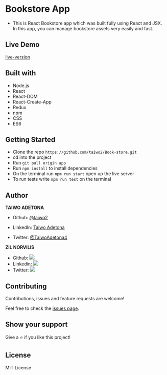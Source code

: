 # Bookstore App


- This is React Bookstore app which was built fully using React and JSX. In this app, you can manage bookstore assets very easily and fast.

## Live Demo

[live-version](https://book-store-taiwo-zil.herokuapp.com/)

## Built with

- Node.js
- React
- React-DOM
- React-Create-App
- Redux
- npm
- CSS
- ES6

## Getting Started

- Clone the repo `https://github.com/taiwo2/Book-store.git`
- cd into the project
- Run `git pull origin app`
- Run `npm install` to install dependencies
- On the terminal run `npm run start` open up the live server
- To run tests write `npm run test` on the terminal

## Author

**TAIWO ADETONA**

- Github: [@taiwo2](https://github.com/taiwo2)

- LinkedIn: [Taiwo Adetona](https://www.linkedin.com/in/taiwo-adetona/)

- Twitter: [@TaiwoAdetona4](https://twitter.com/TaiwoAdetona4/)

**ZIL NORVILIS**

- Github: [![](https://img.shields.io/badge/GitHub-100000?style=for-the-badge&logo=github&logoColor=white)](https://github.com/zilton7)
- Linkedin: [![](https://img.shields.io/badge/LinkedIn-0077B5?style=for-the-badge&logo=linkedin&logoColor=white)](https://www.linkedin.com/in/zil-norvilis/)
- Twitter: [![](https://img.shields.io/badge/Twitter-1DA1F2?style=for-the-badge&logo=twitter&logoColor=white)](https://twitter.com/devnor7)



## Contributing

Contributions, issues and feature requests are welcome!

Feel free to check the [issues page](issues/).

## Show your support

Give a ⭐️ if you like this project!

## License

MIT License